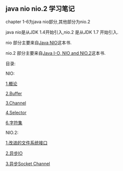## java nio nio.2 学习笔记
chapter 1-6为java nio部分,其他部分为nio.2

java nio是从JDK 1.4开始引入,nio.2 是从JDK 1.7 开始引入.


nio 部分主要来自[Java NIO](http://it-ebooks.info/book/380/)这本书.


nio.2 部分主要来自[Java I-O, NIO and NIO.2](http://it-ebooks.info/book/6430/)这本书.

目录:

NIO:

[1.概论](https://github.com/HeyMoon/notes/java_nio-note/blob/master/chapter1/java_nio_introduction.md)

[2.Buffer](https://github.com/HeyMoon/notes/java_nio-note/blob/master/chapter2/Buffers.md)

[3.Channel](https://github.com/HeyMoon/notes/java_nio-note/blob/master/chapter3/channels.md)

[4.Selector](https://github.com/HeyMoon/notes/java_nio-note/blob/master/chapter4/Selectors.md)

[6.字符集](https://github.com/HeyMoon/notes/java_nio-note/blob/master/chapter%206/Character-Sets.md)

NIO.2:

[1.改进的文件系统接口](https://github.com/HeyMoon/notes/java_nio-note/blob/master/nio2-chapter12/improved-file-system-interface.md)

[2.异步IO](https://github.com/HeyMoon/notes/java_nio-note/blob/master/nio2-chapter13/asynchronous_IO.md)

[3.异步Socket Channel](https://github.com/HeyMoon/notes/java_nio-note/blob/master/nio2-chapter14/completion_of_socket_channel_functionality.md)
